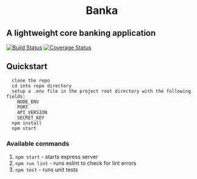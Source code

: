 <h1 align="center">Banka</h1>

## A lightweight core banking application

[![Build Status](https://travis-ci.org/PreciousTosin/Banka.svg?branch=master)](https://travis-ci.org/PreciousTosin/Banka)
[![Coverage Status](https://coveralls.io/repos/github/PreciousTosin/Banka/badge.svg?branch=master)](https://coveralls.io/github/PreciousTosin/Banka?branch=master)

## Quickstart 
```
  clone the repo
  cd into repo directory
  setup a .env file in the project root directory with the following fields:
    NODE_ENV
    PORT
    API_VERSION
    SECRET_KEY
  npm install
  npm start
```

### Available commands
1. `npm start` - starts express server
2. `npm run lint` - runs eslint to check for lint errors
3. `npm test` - runs unit tests